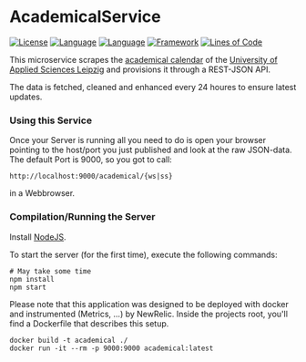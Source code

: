 # AcademicalService

[![License](https://img.shields.io/badge/License-GPLv3-green.svg)](https://github.com/HTWK-App/AcademicalService/blob/master/LICENSE)
[![Language](https://img.shields.io/badge/Language-Javascript%20ECMA2015-lightgrey.svg)](https://developer.mozilla.org/en-US/docs/Web/JavaScript)
[![Language](https://img.shields.io/badge/Framework-NodeJS%205.5.0-blue.svg)](https://nodejs.org/)
[![Framework](https://img.shields.io/badge/Webserver-Hapi%2013.0.0-blue.svg)](http://hapijs.com/)
[![Lines of Code](https://img.shields.io/badge/loc--lightgrey.svg)]()

This microservice scrapes the [academical calendar](https://www.htwk-leipzig.de/de/studierende/aktuelles-kalender/akademischer-kalender/sommersemester/) of the [University of Applied Sciences Leipzig](https://www.htwk-leipzig.de/en) and provisions it through a REST-JSON API.

The data is fetched, cleaned and enhanced every 24 houres to ensure latest updates.

### Using this Service ###

Once your Server is running all you need to do is open your browser pointing to the host/port you just published and look at the raw JSON-data. The default Port is 9000, so you got to call:

``` http://localhost:9000/academical/{ws|ss} ```

in a Webbrowser.

### Compilation/Running the Server  ###

Install [NodeJS](https://nodejs.org/).

To start the server (for the first time), execute the following commands:

```
# May take some time
npm install
npm start
```

Please note that this application was designed to be deployed with docker and instrumented (Metrics, ...) by NewRelic. Inside the projects root, you'll find a Dockerfile that describes this setup.

```
docker build -t academical ./
docker run -it --rm -p 9000:9000 academical:latest
```
